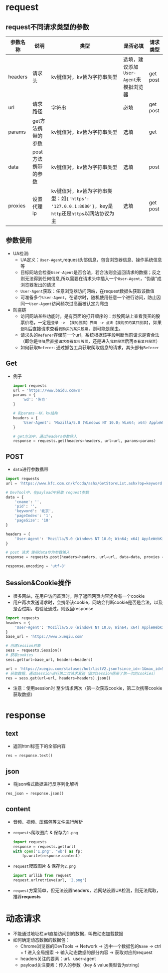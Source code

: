 # request
## request不同请求类型的参数

|参数名称|说明|类型|是否必填|请求类型|
|--|--|--|--|--|
|headers|请求头|kv键值对，kv皆为字符串类型|选填，建议添加`User-Agent`来模拟浏览器|get post|
|url|请求路径|字符串|必填|get post|
|params|get方法携带的参数|kv键值对，kv皆为字符串类型|选填|get|
|data|post方法携带的参数|kv键值对，kv皆为字符串类型|选填|post|
|proxies|设置代理ip|kv键值对，kv皆为字符串类型：如`{'https': '127.0.0.1:8080'}`，key是`http`还是`https`以网站协议为主|选填|get post|

## 参数使用
* UA检测:
  * UA定义：`User-Agent`,request头部信息，包含浏览器信息、操作系统信息等
  * 目标网站会检查`User-Agent`是否合法，若合法则会返回请求的数据；反之则无法得到任何信息,所以需要在请求头中插入一个`User-Agent`，“伪装”成浏览器发出的请求
  * `User-Agent`获取：任意浏览器访问网站，在request数据头获取该数值
  * 可准备多个`User-Agent`，在请求时，随机使用任意一个进行访问，防止因同一`User-Agent`访问频次过高而被认定为爬虫
* 防盗链 
  * 访问网站某些功能时，是有页面的打开顺序的：炒股网站上查看我买的股票价格，一定是`登录 -> 【我的股票】界面 -> 点击【我购买的某只股票】`，如果`登陆`后直接请求查看`我购买的某只股票`，则可能是爬虫。
  * 请求头的`Referer`存储前一个url，系统根据该字段判断当前请求是否合法（即你是`登陆`后直接`请求查看某只股票`，还是进入`我的股票`后再`查看某只股票`）
  * 如何获取`Referer`: 通过抓包工具获取爬取信息的请求，其头部有`Referer`

## Get

* 例子
    ```python
    import requests
    url = 'https://www.baidu.com/s'
    params = {
        'wd': '传奇'
    }

    # 和params一样，kv结构
    headers = {
        'User-Agent': 'Mozilla/5.0 (Windows NT 10.0; Win64; x64) AppleWebKit/537.36 (KHTML, like Gecko) Chrome/116.0.0.0 Safari/537.36'
    }

    # get方法中，通过headers参数传入
    response = requests.get(headers=headers, url=url, params=params)
    ```

## POST
* `data`进行参数携带

```python
import requests
url = 'https://www.kfc.com.cn/kfccda/ashx/GetStoreList.ashx?op=keyword'

# DevTool中，在payload中获取 request参数
data = {
    'cname': '',
    'pid': '',
    'keyword': '北京',
    'pageIndex': '1',
    'pageSize': '10'
}

headers = {
    'User-Agent': 'Mozilla/5.0 (Windows NT 10.0; Win64; x64) AppleWebKit/537.36 (KHTML, like Gecko) Chrome/116.0.0.0 Safari/537.36'
}

# post 请求 使用data作为参数输入
response = requests.post(headers=headers, url=url, data=data, proxies = {'https': '106.115.37.11'})

response.encoding = 'utf-8'

```

## Session&Cookie操作
* 很多网站，在用户访问首页时，除了返回网页内容还会有一个cookie
* 用户再次发送请求时，会携带该cookie，网站会判断cookie是否是合法，以及是否过期，若验证通过，则返回response

```python
import requests
headers = {
    'User-Agent': 'Mozilla/5.0 (Windows NT 10.0; Win64; x64) AppleWebKit/537.36 (KHTML, like Gecko) Chrome/116.0.0.0 Safari/537.36'
}
base_url = 'https://www.xueqiu.com'

# 创建session对象
sess = requests.Session()
# 获取cookies
sess.get(url=base_url, headers=headers)

url = 'https://xueqiu.com/statuses/hot/listV2.json?since_id=-1&max_id=536214&size=15'
# 获取数据，通过session进行第二次请求发送（此时session携带了第一次的cookies）
res = sess.get(url=url, headers=headers).json()
```
* 注意：使用session时 至少请求两次（第一次获取cookie，第二次携带cookie获取数据）

# response
## text
* 返回html标签下的全部内容
```python
res = response.text()
```
## json
* 将json格式数据进行反序列化解析
```python
res_json = response.json()
```

## content
* 音频、视频、压缩包等文件进行解析
* `requests`爬取图片 & 保存为`1.png`
    ```python
    import requests
    response = requests.get(url)
    with open('1.png', 'wb') as fp:
        fp.write(response.content)
    ```

* `request`爬取图片 & 保存为`2.png`
    ```python
    import urllib from request
    request.urlretrieve(url, '2.png')
    ```
* `request`方案简单，但无法设置headers，若网站设置UA检测，则无法爬取，推荐**requests**


# 动态请求
* 不能通过地址栏url直接访问到的数据，叫做动态加载数据
* 如何确定动态数据的数据包：
  * Chrome浏览器的DevTools -> Network -> 选中一个数据包的`Name` -> ctrl + f 进入全局搜索 -> 输入动态数据的部分内容 -> 获取对应的request
  * headers关注的要素：url、user-agent
  * payload关注要素：传入的参数（key & value类型皆为string）

